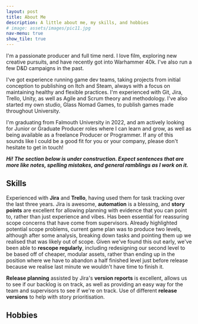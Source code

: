 ```yaml
---
layout: post
title: About Me
description: A little about me, my skills, and hobbies
# image: assets/images/pic11.jpg
nav-menu: true
show_tile: true
---
```


I'm a passionate producer and full time nerd. I love film, exploring new creative pursuits, and have recently got into Warhammer 40k. I've also run a few D&D campaigns in the past.

I've got experience running game dev teams, taking projects from initial conception to publishing on Itch and Steam, always with a focus on maintaining healthy and flexible practices. I'm experienced with Git, Jira, Trello, Unity, as well as Agile and Scrum theory and methodology. I've also started my own studio, Glass Nomad Games, to publish games made throughout University.

I'm graduating from Falmouth University in 2022, and am actively looking for Junior or Graduate Producer roles where I can learn and grow, as well as being available as a freelance Producer or Programmer. If any of this sounds like I could be a good fit for you or your company, please don't hesitate to get in touch! 

<i><b> Hi! The section below is under construction. Expect sentences that are more like notes, spelling mistakes, and general ramblings as I work on it. </b></i>

<h2>Skills</h2>
Experienced with <b>Jira</b> and <b>Trello</b>, having used them for task tracking over the last three years. Jira is awesome, <b>automation</b> is a blessing, and <b>story points</b> are excellent for allowing planning with evidence that you can point to, rather than just experience and vibes. Has been essential for reassuring scope concerns that have come from supervisors. Already highlighted potential scope problems, current game plan was to produce two levels, although after some analysis, breaking down tasks and pointing them up we realised that was likely out of scope. Given we've found this out early, we've been able to <b>rescope regularly</b>, including redesigning our second level to be based off of cheaper, modular assets, rather than ending up in the position where we have to abandon a half finished level just before release because we realise last minute we wouldn't have time to finish it.
<span class="image fit"><img src="{{ site.baseurl }}/assets/images/Jira_Backlog.png" alt=""/></span>

<b>Release planning</b> assisted by Jira's <b>version reports</b> is excellent, allows us to see if our backlog is on track, as well as providing an easy way for the team and supervisors to see if we're on track. Use of different <b>release versions</b> to help with story prioritisation.
<span class="image fit"><img src="{% link assets/images/Jira_Version_Report.png %}" alt=""/></span>

<h2>Hobbies</h2>